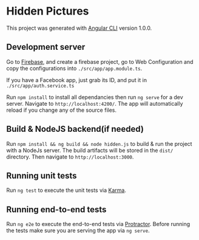 # Hidden Pictures

This project was generated with [Angular CLI](https://github.com/angular/angular-cli) version 1.0.0.

## Development server

Go to [Firebase](https://console.firebase.google.com), and create a firebase project, go to Web Configuration and copy the configurations into `./src/app/app.module.ts`.

If you have a Facebook app, just grab its ID, and put it in `./src/app/auth.service.ts`

Run `npm install` to install all dependancies then run `ng serve` for a dev server. Navigate to `http://localhost:4200/`. The app will automatically reload if you change any of the source files.

## Build & NodeJS backend(if needed)

Run `npm install && ng build && node hidden.js` to build & run the project with a NodeJs server. The build artifacts will be stored in the `dist/` directory. Then navigate to `http://localhost:3000`.

## Running unit tests

Run `ng test` to execute the unit tests via [Karma](https://karma-runner.github.io).

## Running end-to-end tests

Run `ng e2e` to execute the end-to-end tests via [Protractor](http://www.protractortest.org/).
Before running the tests make sure you are serving the app via `ng serve`.

